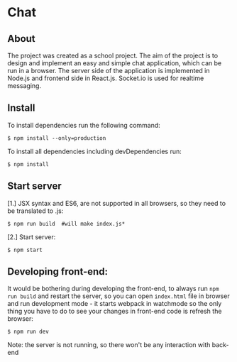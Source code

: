 # Chat


## About

The project was created as a school project. The aim of the project is to
design and implement an easy and simple chat application, which can be run in
a browser. The server side of the application is implemented in Node.js and
frontend side in React.js. Socket.io is used for realtime messaging.

## Install

To install dependencies run the following command:

    $ npm install --only=production

To install all dependencies including devDependencies run:

    $ npm install


## Start server

[1.] JSX syntax and ES6, are not supported in all browsers, so they need to be
translated to .js:

    $ npm run build  #will make index.js*

[2.] Start server:

    $ npm start


## Developing front-end:

It would be bothering during developing the front-end, to always run
`npm run build` and restart the server, so you can open `index.html` file in
browser and run development mode - it starts webpack in watchmode so the only
thing you have to do to see your changes in front-end code is refresh the
browser:

    $ npm run dev

Note: the server is not running, so there won't be any interaction with back-end
